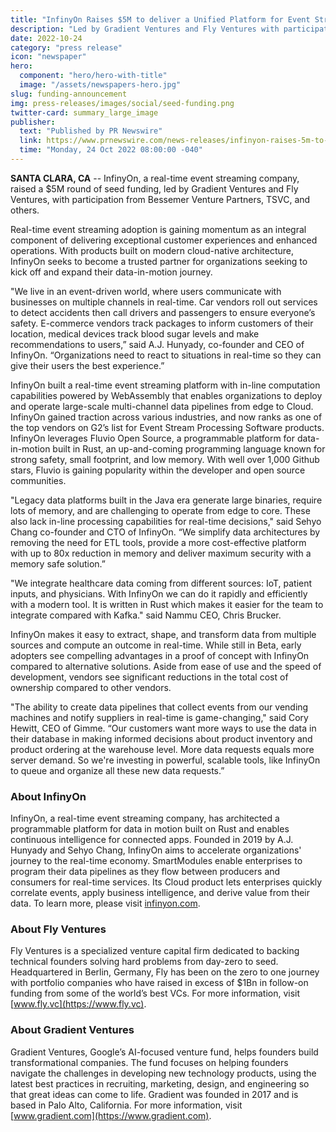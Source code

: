 ```yaml
---
title: "InfinyOn Raises $5M to deliver a Unified Platform for Event Streaming and Real-time Data Transformation"
description: "Led by Gradient Ventures and Fly Ventures with participation from Bessemer Venture Partners and TSVC.  "
date: 2022-10-24
category: "press release"
icon: "newspaper"
hero:
  component: "hero/hero-with-title"
  image: "/assets/newspapers-hero.jpg"
slug: funding-announcement
img: press-releases/images/social/seed-funding.png
twitter-card: summary_large_image
publisher:
  text: "Published by PR Newswire"
  link: https://www.prnewswire.com/news-releases/infinyon-raises-5m-to-deliver-a-unified-platform-for-event-streaming-and-real-time-data-transformation-301654217.html
  time: "Monday, 24 Oct 2022 08:00:00 -040"
---
```


<strong>SANTA CLARA, CA</strong> -- InfinyOn, a real-time event streaming company, raised a $5M round of seed funding, led by Gradient Ventures and Fly Ventures, with participation from Bessemer Venture Partners, TSVC, and others. 

Real-time event streaming adoption is gaining momentum as an integral component of delivering exceptional customer experiences and enhanced operations. With products built on modern cloud-native architecture, InfinyOn seeks to become a trusted partner for organizations seeking to kick off and expand their data-in-motion journey.

"We live in an event-driven world, where users communicate with businesses on multiple channels in real-time. Car vendors roll out services to detect accidents then call drivers and passengers to ensure everyone’s safety. E-commerce vendors track packages to inform customers of their location, medical devices track blood sugar levels and make recommendations to users,” said A.J. Hunyady, co-founder and CEO of InfinyOn. “Organizations need to react to situations in real-time so they can give their users the best experience.”

InfinyOn built a real-time event streaming platform with in-line computation capabilities powered by WebAssembly that enables organizations to deploy and operate large-scale multi-channel data pipelines from edge to Cloud. InfinyOn gained traction across various industries, and now ranks as one of the top vendors on G2’s list for Event Stream Processing Software products. InfinyOn leverages Fluvio Open Source, a programmable platform for data-in-motion built in Rust, an up-and-coming programming language known for strong safety, small footprint, and low memory. With well over 1,000 Github stars, Fluvio is gaining popularity within the developer and open source communities.

"Legacy data platforms built in the Java era generate large binaries, require lots of memory, and are challenging to operate from edge to core. These also lack in-line processing capabilities for real-time decisions," said Sehyo Chang co-founder and CTO of InfinyOn. “We simplify data architectures by removing the need for ETL tools, provide a more cost-effective platform with up to 80x reduction in memory and deliver maximum security with a memory safe solution.”

"We integrate healthcare data coming from different sources: IoT, patient inputs, and physicians. With InfinyOn we can do it rapidly and efficiently with a modern tool. It is written in Rust which makes it easier for the team to integrate compared with Kafka." said Nammu CEO, Chris Brucker.

InfinyOn makes it easy to extract, shape, and transform data from multiple sources and compute an outcome in real-time. While still in Beta, early adopters see compelling advantages in a proof of concept with InfinyOn compared to alternative solutions. Aside from ease of use and the speed of development, vendors see significant reductions in the total cost of ownership compared to other vendors.

"The ability to create data pipelines that collect events from our vending machines and notify suppliers in real-time is game-changing," said Cory Hewitt, CEO of Gimme. “Our customers want more ways to use the data in their database in making informed decisions about product inventory and product ordering at the warehouse level. More data requests equals more server demand. So we're investing in powerful, scalable tools, like InfinyOn to queue and organize all these new data requests.”

### About InfinyOn 

InfinyOn, a real-time event streaming company, has architected a programmable platform for data in motion built on Rust and enables continuous intelligence for connected apps. Founded in 2019 by A.J. Hunyady and Sehyo Chang, InfinyOn aims to accelerate organizations' journey to the real-time economy. SmartModules enable enterprises to program their data pipelines as they flow between producers and consumers for real-time services. Its Cloud product lets enterprises quickly correlate events, apply business intelligence, and derive value from their data. To learn more, please visit [infinyon.com](https://www.infinyon.com).

### About Fly Ventures

Fly Ventures is a specialized venture capital firm dedicated to backing technical founders solving hard problems from day-zero to seed. Headquartered in Berlin, Germany, Fly has been on the zero to one journey with portfolio companies who have raised in excess of $1Bn in follow-on funding from some of the world’s best VCs. For more information, visit [www.fly.vc](https://www.fly.vc).

### About Gradient Ventures

Gradient Ventures, Google’s AI-focused venture fund, helps founders build transformational companies. The fund focuses on helping founders navigate the challenges in developing new technology products, using the latest best practices in recruiting, marketing, design, and engineering so that great ideas can come to life. Gradient was founded in 2017 and is based in Palo Alto, California. For more information, visit [www.gradient.com](https://www.gradient.com).